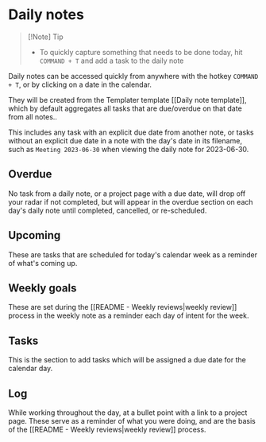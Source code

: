 # Daily notes

> [!Note] Tip
> * To quickly capture something that needs to be done today, hit `COMMAND + T` and add a task to the daily note

Daily notes can be accessed quickly from anywhere with the hotkey `COMMAND + T`, or by clicking on a date in the calendar.

They will be created from the Templater template [[Daily note template]], which by default aggregates all tasks that are due/overdue on that date from all notes..

This includes any task with an explicit due date from another note, or tasks without an explicit due date in a note with the day's date in its filename, such as `Meeting 2023-06-30` when viewing the daily note for 2023-06-30.

## Overdue

No task from a daily note, or a project page with a due date, will drop off your radar if not completed, but will appear in the overdue section on each day's daily note until completed, cancelled, or re-scheduled.

## Upcoming

These are tasks that are scheduled for today's calendar week as a reminder of what's coming up.

## Weekly goals

These are set during the [[README - Weekly reviews|weekly review]] process in the weekly note as a reminder each day of intent for the week.

## Tasks

This is the section to add tasks which will be assigned a due date for the calendar day.

## Log

While working throughout the day, at a bullet point with a link to a project page. These serve as a reminder of what you were doing, and are the basis of the [[README - Weekly reviews|weekly review]] process.

